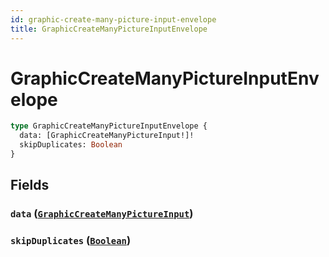 ```yaml
---
id: graphic-create-many-picture-input-envelope
title: GraphicCreateManyPictureInputEnvelope
---
```


 # GraphicCreateManyPictureInputEnvelope





```graphql
type GraphicCreateManyPictureInputEnvelope {
  data: [GraphicCreateManyPictureInput!]!
  skipDuplicates: Boolean
}
```


## Fields

### `data` ([`GraphicCreateManyPictureInput`](/inputs/graphic-create-many-picture-input))




### `skipDuplicates` ([`Boolean`](/scalars/boolean))






